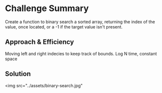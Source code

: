 # Challenge Summary
Create a function to binary search a sorted array, returning the index of the value,
once located, or a -1 if the target value isn't present.

## Approach & Efficiency
Moving left and right indecies to keep track of bounds.  Log N time, constant space

## Solution
<img src="../assets/binary-search.jpg"
